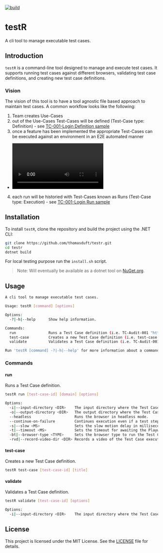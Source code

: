 [![build](https://github.com/thomasduft/testr/actions/workflows/build.yml/badge.svg)](https://github.com/thomasduft/testr/actions/workflows/build.yml)

# testR

A cli tool to manage executable test cases.

## Introduction

`testR` is a command-line tool designed to manage and execute test cases. It supports running test cases against different browsers, validating test case definitions, and creating new test case definitions.

### Vision

The vision of this tool is to have a tool agnostic file based approach to maintain test cases. A common workflow looks like the following:

1. Team creates Use-Cases
2. out of the Use-Cases Test-Cases will be defined (Test-Case type: Definition) - see [TC-001-Login Definition sample](samples/Definitions/TC-001-Login.md)
3. once a feature has been implemented the appropriate Test-Cases can be executed against an environment in an E2E automated manner
  - ![Sample Run](TC-001-Login-Run.webm)
4. each run will be historied with Test-Cases known as Runs (Test-Case type: Execution) - see [TC-001-Login Run sample](samples/Runs/TC-001-Login.md)

## Installation

To install `testR`, clone the repository and build the project using the .NET CLI:

```sh
git clone https://github.com/thomasduft/testr.git
cd testr
dotnet build
```

For local testing purpose run the `install.sh` script.

> Note: Will eventually be available as a dotnet tool on [NuGet.org](https://www.nuget.org/).

## Usage

```bash
A cli tool to manage executable test cases.

Usage: testR [command] [options]

Options:
  -?|-h|--help      Show help information.

Commands:
  run               Runs a Test Case definition (i.e. TC-Audit-001 "https://localhost:5001").
  test-case         Creates a new Test Case definition (i.e. test-case TC-Audit-001 "My TestCase Title").
  validate          Validates a Test Case definition (i.e. TC-Audit-001).

Run 'testR [command] -?|-h|--help' for more information about a command.
```

### Commands

#### run

Runs a Test Case definition.

```sh
testR run [test-case-id] [domain] [options]

Options:
  -i|--input-directory <DIR>    The input directory where the Test Case definition is located. (default: .)
  -o|--output-directory <DIR>   The output directory where the Test Case result will be stored. (default: .)
  --headless                    Runs the browser in headless mode.
  --continue-on-failure         Continues execution even if a test step fails.
  -s|--slow <MS>                Sets the slow motion delay in milliseconds.
  -t|--timeout <MS>             Sets the timeout for awaiting the Playwright Locator in milliseconds. (default: 30000)
  -bt|--browser-type <TYPE>     Sets the browser type to run the Test Case against (Chrome, Firefox, Webkit). (default: Chrome)
  -rvd|--record-video-dir <DIR> Records a video of the Test Case execution to the specified directory.
```

#### test-case

Creates a new Test Case definition.

```sh
testR test-case [test-case-id] [title]
```

#### validate

Validates a Test Case definition.

```sh
testR validate [test-case-id] [options]

Options:
  -i|--input-directory <DIR>    The input directory where the Test Case definition is located. (default: .)
```

## License

This project is licensed under the MIT License. See the [LICENSE](LICENSE) file for details.